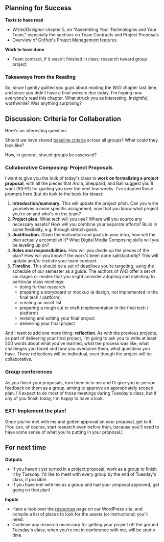 ## Planning for Success
<!-- 
* Discussion: assessing groups
* Working together, write a formal project proposal.
* EXT: get started!
-->

**Texts to have read**

* *Writer/Designer* chapter 5, on "Assembling Your Technologies and Your Team," especially the sections on Team Contracts and Project Proposals
* Overview of [GitHub's Project Management features](https://github.com/features/project-management)

**Work to have done**

* Team contract, if it wasn't finished in class; research toward group project

<!--
[toc tag="h2" title="Plan for the Day"]
-->

### Takeaways from the Reading

So, since I gently guilted you guys about reading the *W/D* chapter last time, and since you didn't have a final website due today, I'm hoping now everyone's read this chapter. What struck you as interesting, insightful, worthwhile? Was anything surprising?

<!--
* Filenames
* Folder structure
* Learn new technology (within reason). If nothing else, learn GH issue tracking.
-->

## Discussion: Criteria for Collaboration

Here's an interesting question: 
<div class="alert alert-success">
Should we have shared <a href="http://bit.ly/cdm2017fall">baseline criteria</a> across all groups? What could they look like?
</div>

How, in general, should groups be assessed?
<!-- based on the reflection -->


### Collaborative Composing: Project Proposals

I want to give you the bulk of today's class to **work on formalizing a project proposal**, with all the pieces that Arola, Sheppard, and Ball suggest you'll want (90-91) for guiding you over the next few weeks. I've adapted those prompts here (but do look to the book for ideas):

1. **Introduction/summary.** This will update the project pitch. Can you write yourselves a more specific assignment, now that you know what project you're on and who's on the team?
2. **Project plan.** What tech will you use? Where will you source any necessary assets? How will you combine your separate efforts? Build in some flexibility, e.g. through stretch goals.
3. **Justification.** Given the motivation and goals in your intro, how will the plan actually accomplish it? What Digital Media Composing skills will you be leveling up on?
4. **Roles and responsibilities.** How will you divide up the pieces of the plan? How will you know if the work's been done satisfactorily? This will update and/or include your team contract.
5. **Timeline.** This should be a set of deadlines you're targeting, using the schedule of our semester as a guide. The authors of *W/D* offer a set of six stages or modes that you might consider adopting and matching to particular class meetings:
   - doing further research
   - preparing a storyboard or mockup (a design, not implemented in the final tech / platform)
   - creating an asset list
   - preparing a rough cut or draft (implementation in the final tech / platform)
   - revising and editing your final project
   - delivering your final project

And I want to add one more thing: **reflection**. As with the previous projects, as part of delivering your final project, I'm going to ask you to write at least 500 words about what you've learned, what the process was like, what challenges you faced and how you overcame them, what questions you have. These reflections will be individual, even though the project will be collaborative.


### Group conferences

As you finish your proposals, turn them in to me and I'll give you in-person feedback on them as a group, aiming to approve an appropriately scoped plan. I'll expect to do most of those meetings during Tuesday's class, but if any of you finish today, I'm happy to have a look.



### EXT: Implement the plan!

Once you've met with me and gotten approval on your proposal, get to it! (You can, of course, start research even before then, because you'll need to have some sense of what you're putting in your proposal.)


## For next time

**Outputs**

* If you haven't yet turned in a project proposal, work as a group to finish it by Tuesday. I'd like to meet with every group by the end of Tuesday's class, if possible.
* If you have met with me as a group and had your proposal approved, get going on that plan!

**Inputs**

* Have a look over the [resources](/resources) page on our WordPress site, and compile a list of places to look for the assets (or instructions) you'll need. 
* Continue any research necessary for getting your project off the ground. Tuesday's class, when you're not in conference with me, will be studio time.
<!-- for next time: *W/D* chapter 6, on mockups and storyboards. -->
